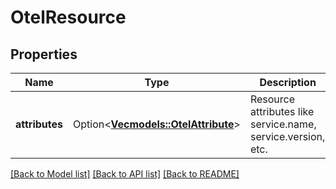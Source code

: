 # OtelResource

## Properties

Name | Type | Description | Notes
------------ | ------------- | ------------- | -------------
**attributes** | Option<[**Vec<models::OtelAttribute>**](OtelAttribute.md)> | Resource attributes like service.name, service.version, etc. | [optional]

[[Back to Model list]](../README.md#documentation-for-models) [[Back to API list]](../README.md#documentation-for-api-endpoints) [[Back to README]](../README.md)


